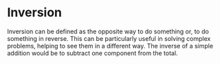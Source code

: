 # Inversion

Inversion can be defined as the opposite way to do something or, to do something in reverse. This can be particularly useful in solving complex problems, helping to see them in a different way. The inverse of a simple addition would be to subtract one component from the total. 
